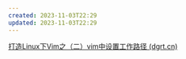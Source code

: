 ```yaml
---
created: 2023-11-03T22:29
updated: 2023-11-03T22:29
---
```

[打造Linux下Vim之（二）vim中设置工作路径 (dgrt.cn)](https://dgrt.cn/a/1533082.html?action=onClick)